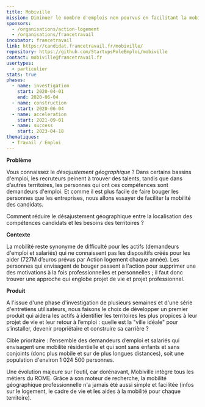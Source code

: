 ```yaml
---
title: Mobiville
mission: Diminuer le nombre d'emplois non pourvus en facilitant la mobilité géographique des actifs
sponsors:
  - /organisations/action-logement
  - /organisations/francetravail
incubator: francetravail
link: https://candidat.francetravail.fr/mobiville/
repository: https://github.com/StartupsPoleEmploi/mobiville
contact: mobiville@francetravail.fr
usertypes:
  - particulier
stats: true
phases:
  - name: investigation
    start: 2020-04-01
    end: 2020-06-04
  - name: construction
    start: 2020-06-04
  - name: acceleration
    start: 2021-09-01
  - name: success
    start: 2023-04-18
thematiques:
  - Travail / Emploi
---
```

**Problème**

Vous connaissez le *désajustement géographique* ? Dans certains bassins d'emploi, les recruteurs peinent à trouver des talents, tandis que dans d’autres territoires, les personnes qui ont ces compétences sont demandeurs d'emploi. Et comme il est plus facile de faire bouger les personnes que les entreprises, nous allons essayer de faciliter la mobilité des candidats.

Comment réduire le désajustement géographique entre la localisation des compétences candidats et les besoins des territoires ?

**Contexte**

La mobilité reste synonyme de difficulté pour les actifs (demandeurs d'emploi et salariés) qui ne connaissent pas les dispositifs créés pour les aider (727M d’euros prévus par Action logement chaque année). Les personnes qui envisagent de bouger passent à l'action pour supprimer une des motivations à la fois professionnelles et personnelles ; il faut donc trouver une approche qui englobe projet de vie et projet professionnel.

**Produit**

A l'issue d'une phase d'investigation de plusieurs semaines et d'une série d'entretiens utilisateurs, nous faisons le choix de développer un premier produit qui aidera les actifs à identifier les territoires les plus propices à leur projet de vie et leur retour à l’emploi : quelle est la "ville idéale" pour s’installer, devenir propriétaire et construire sa carrière ?

Cible prioritaire : l’ensemble des demandeurs d’emploi et salariés qui envisagent une mobilité résidentielle et qui sont sans enfants et sans conjoints (donc plus mobile et sur de plus longues distances), soit une population d'environ 1 024 500 personnes.

Une évolution majeure sur l’outil, car dorénavant, Mobiville intègre tous les métiers du ROME. Grâce à son moteur de recherche, la mobilité géographique professionnelle n'a jamais été aussi simple et facilitée (infos sur le logement, le cadre de vie et les aides à la mobilité pour chaque territoire).
